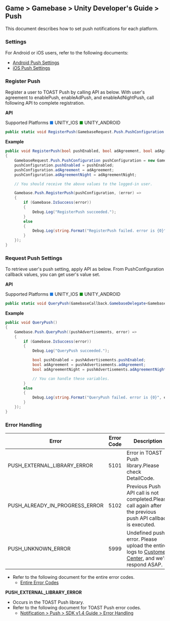 ## Game > Gamebase > Unity Developer's Guide > Push

This document describes how to set push notifications for each platform.

### Settings

For Android or iOS users, refer to the following documents:

* [Android Push Settings](aos-push#settings)<br/>
* [iOS Push Settings](ios-push#settings)


### Register Push

Register a user to TOAST Push by calling API as below.
With user&#39;s agreement to enablePush, enableAdPush, and enableAdNightPush, call following API to complete registration.

**API**

Supported Platforms
<span style="color:#1D76DB; font-size: 10pt">■</span> UNITY_IOS
<span style="color:#0E8A16; font-size: 10pt">■</span> UNITY_ANDROID

```cs
public static void RegisterPush(GamebaseRequest.Push.PushConfiguration pushConfiguration, GamebaseCallback.ErrorDelegate callback)
```

**Example**

```cs
public void RegisterPush(bool pushEnabled, bool adAgreement, bool adAgreementNight)
{
    GamebaseRequest.Push.PushConfiguration pushConfiguration = new GamebaseRequest.Push.PushConfiguration();
    pushConfiguration.pushEnabled = pushEnabled;
    pushConfiguration.adAgreement = adAgreement;
    pushConfiguration.adAgreementNight = adAgreementNight;

	// You should receive the above values to the logged-in user.

    Gamebase.Push.RegisterPush(pushConfiguration, (error) =>
    {
        if (Gamebase.IsSuccess(error))
        {
        	Debug.Log("RegisterPush succeeded.");
        }
        else
        {
            Debug.Log(string.Format("RegisterPush failed. error is {0}", error));
        }
    });
}
```

### Request Push Settings

To retrieve user's push setting, apply API as below.
From PushConfiguration callback values, you can get user's value set.

**API**

Supported Platforms
<span style="color:#1D76DB; font-size: 10pt">■</span> UNITY_IOS
<span style="color:#0E8A16; font-size: 10pt">■</span> UNITY_ANDROID

```cs
public static void QueryPush(GamebaseCallback.GamebaseDelegate<GamebaseResponse.Push.PushConfiguration> callback)
```

**Example**

```cs
public void QueryPush()
{
    Gamebase.Push.QueryPush((pushAdvertisements, error) =>
    {
        if (Gamebase.IsSuccess(error))
        {
            Debug.Log("QueryPush succeeded.");

            bool pushEnabled = pushAdvertisements.pushEnabled;
            bool adAgreement = pushAdvertisements.adAgreement;
            bool adAgreementNight = pushAdvertisements.adAgreementNight;

            // You can handle these variables.
        }
        else
        {
            Debug.Log(string.Format("QueryPush failed. error is {0}", error));
        }
    });
}
```

### Error Handling

| Error                          | Error Code | Description                              |
| ------------------------------ | ---------- | ---------------------------------------- |
| PUSH_EXTERNAL_LIBRARY_ERROR    | 5101       | Error in TOAST Push library.Please check DetailCode. |
| PUSH_ALREADY_IN_PROGRESS_ERROR | 5102 | Previous Push API call is not completed.Please call again after the previous push API callback is executed.  |
| PUSH_UNKNOWN_ERROR             | 5999       | Undefined push error. Please upload the entire logs to [Customer Center](https://toast.com/support/inquiry), and we'll respond ASAP. |

* Refer to the following document for the entire error codes.
	* [Entire Error Codes](./error-code/#client-sdk)

**PUSH_EXTERNAL_LIBRARY_ERROR**

* Occurs in the TOAST Push library.
* Refer to the following document for TOAST Push error codes.
	* [Notification > Push > SDK v1.4 Guide > Error Handling](/en/Notification/Push/en/Client%20SDK%20Guide/#_5)


